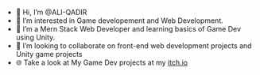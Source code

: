 - 👋 Hi, I’m @ALI-QADIR
- 👀 I’m interested in Game developement and Web Development.
- 🌱 I’m a Mern Stack Web Developer and learning basics of Game Dev using Unity.
- 💞️ I’m looking to collaborate on front-end web development projects and Unity game projects
- 🌐 Take a look at My Game Dev projects at my [itch.io](https://aliqadir.itch.io/ "Ali Qadir's Itch")
